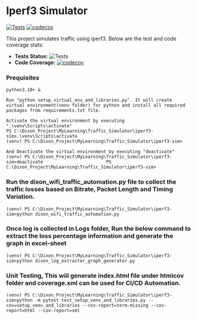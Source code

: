 # Iperf3 Simulator

[![Tests](https://github.com/prashantpateldixoninfo/MyLearning/actions/workflows/run-tests-iperf3.yml/badge.svg)](https://github.com/prashantpateldixoninfo/MyLearning/actions/workflows/run-tests-iperf3.yml/badge.svg)
[![codecov](https://codecov.io/gh/prashantpateldixoninfo/MyLearning/branch/main/graph/badge.svg)](https://codecov.io/gh/prashantpateldixoninfo/MyLearning)

This project simulates traffic using iperf3. Below are the test and code coverage stats:

-   **Tests Status:** ![Tests](https://github.com/username/repo/actions/workflows/run-tests-iperf3.yml/badge.svg)
-   **Code Coverage:** [![codecov](https://codecov.io/gh/username/repo/branch/main/graph/badge.svg)](https://codecov.io/gh/username/repo)

### Prequisites

    python3.10+ &

    Run "python setup_virtual_env_and_libraries.py". It will create virtual environment(venv folder) for python and install all required packages from requirements.txt file.

    Activate the virtual environment by executing ".\venv\Scripts\activate"
    PS C:\Dixon_Project\MyLearning\Traffic_Simulator\iperf3-sim>.\venv\Scripts\activate
    (venv) PS C:\Dixon_Project\MyLearning\Traffic_Simulator\iperf3-sim>

    And Deactivate the virtual environment by executing "deactivate"
    (venv) PS C:\Dixon_Project\MyLearning\Traffic_Simulator\iperf3-sim>deactivate                        PS C:\Dixon_Project\MyLearning\Traffic_Simulator\iperf3-sim>

### Run the dixon_wifi_traffic_automation.py file to collect the traffic losses based on Bitrate, Packet Length and Timing Variation.

    (venv) PS C:\Dixon_Project\MyLearning\Traffic_Simulator\iperf3-sim>python dixon_wifi_traffic_automation.py

### Once log is collected in Logs folder, Run the below command to extract the loss percentage information and generate the graph in excel-sheet

    (venv) PS C:\Dixon_Project\MyLearning\Traffic_Simulator\iperf3-sim>python dixon_log_extracter_graph_generator.py

### Unit Testing, This wiil generate index.html file under htmlcov folder and coverage.xml can be used for CI/CD Automation.

    (venv) PS C:\Dixon_Project\MyLearning\Traffic_Simulator\iperf3-sim>python -m pytest test_setup_venv_and_libraries.py --cov=setup_venv_and_libraries --cov-report=term-missing --cov-report=html --cov-report=xml
